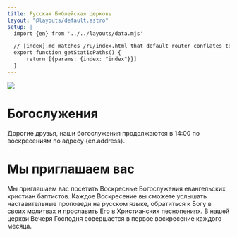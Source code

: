 ```yaml
---
title: Русская Библейская Церковь
layout: "@layouts/default.astro"
setup: |
  import {en} from '../../layouts/data.mjs'

  // [index].md matches /ru/index.html that default router conflates to /ru.html
  export function getStaticPaths() {
      return [{params: {index: "index"}}]
  }
---
```


![](../img/frontpage.jpg)

# Богослужения

Дорогие друзья, наши богослужения продолжаются в 14:00 по воскресениям по адресу {en.address}.

# Мы приглашаем вас

Мы приглашаем вас посетить Воскресные Богослужения евангельских христиан баптистов. Каждое Воскресение вы сможете услышать наставительные проповеди на русском языке, обратиться к Богу в своих молитвах и прославить Его в Христианских песнопениях. В нашей церкви Вечеря Господня совершается в первое воскресение каждого месяца.
